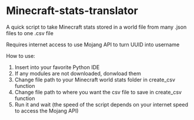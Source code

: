 # Minecraft-stats-translator
A quick script to take Minecraft stats stored in a world file from many .json files to one .csv file

Requires internet access to use Mojang API to turn UUID into username

How to use:
1. Insert into your favorite Python IDE
2. If any modules are not downloaded, donwload them
3. Change file path to your Minecraft world stats folder in create_csv function
4. Change file path to where you want the csv file to save in create_csv function
5. Run it and wait (the speed of the script depends on your internet speed to access the Mojang API)
